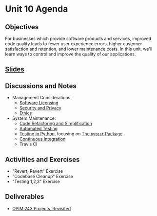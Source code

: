 # Unit 10 Agenda

## Objectives

For businesses which provide software products and services, improved code quality leads to fewer user experience errors, higher customer satisfaction and retention, and lower maintenance costs. In this unit, we'll learn ways to control and improve the quality of our applications.

## [Slides](https://docs.google.com/presentation/d/1V0cLB7oUDHUWHgqJsz9VWBPpXszoLqYvhXcSzzfe2B0/edit?usp=sharing)

## Discussions and Notes

  + Management Considerations:
    + [Software Licensing](/notes/licensing.md)
    + [Security and Privacy](/notes/security-privacy.md)
    + [Ethics](/notes/ethics.md)
  + System Maintenance:
    + [Code Refactoring and Simplification](/notes/refactoring.md)
    + [Automated Testing](/notes/testing.md)
    + [Testing in Python](/notes/python/testing.md), focusing on [The `pytest` Package](/notes/python/packages/pytest.md)
    + [Continuous Integration](/notes/testing.md#continuous-integration)
    + Travis CI

## Activities and Exercises

  + "Revert, Revert" Exercise
  + "Codebase Cleanup" Exercise
  + "Testing 1,2,3" Exercise

## Deliverables

  + [OPIM 243 Projects, Revisited](/projects/quality-control.md)

